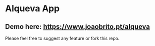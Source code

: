 # Alqueva App

## Demo here: https://www.joaobrito.pt/alqueva

Please feel free to suggest any feature or fork this repo.
